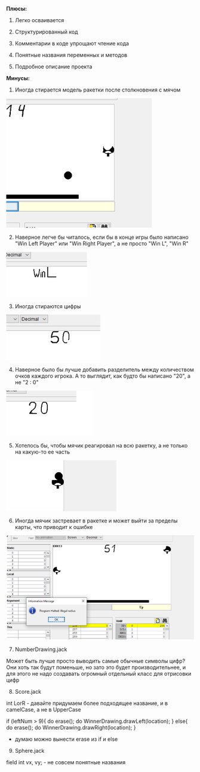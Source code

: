 **Плюсы:**

1) Легко осваивается

2) Структурированный код

3) Комментарии в коде упрощают чтение кода

4) Понятные названия переменных и методов

5) Подробное описание проекта

**Минусы:**

1) Иногда стирается модель ракетки после столкновения с мячом

![alt text](review-images/image-1.png)

2) Наверное легче бы читалось, если бы в конце игры было написано
"Win Left Player" или "Win Right Player", а не просто "Win L", "Win R"

![alt text](review-images/image-2.png)

3) Иногда стираются цифры 

![alt text](review-images/image-3.png)

4) Наверное было бы лучше добавить разделитель между количеством очков каждого игрока.
А то выглядит, как будто бы написано "20", а не "2 : 0"

![alt text](review-images/image-4.png)

5) Хотелось бы, чтобы мячик реагировал на всю ракетку, а не только на какую-то ее часть

![alt text](review-images/image-5.png)

6) Иногда мячик застревает в ракетке и может выйти за пределы карты, что приводит к ошибке

![alt text](review-images/image-6.png)

7) NumberDrawing.jack

Может быть лучше просто выводить самые обычные символы цифр?
Они хоть так будут поменьше, но зато это будет производительнее, и для этого
не надо создавать огромный отдельный класс для отрисовки цифр

8) Score.jack

int LorR - давайте придумаем более подходящее название, и в camelCase, а не в UpperCase

if (leftNum > 9){
    do erase();
    do WinnerDrawing.drawLeft(location);
}
else{
    do erase();
    do WinnerDrawing.drawRight(location);
}
- думаю можно вынести erase из if и else

9) Sphere.jack

field int vx, vy; - не совсем понятные названия
